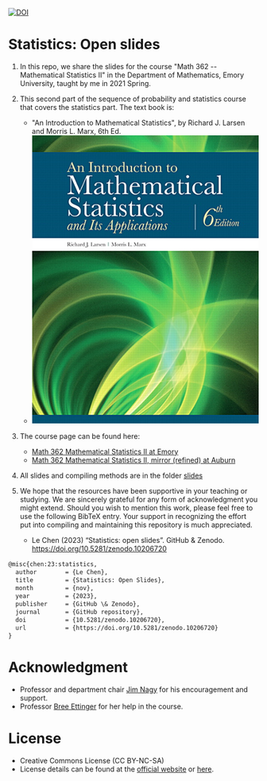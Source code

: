 [![DOI](https://zenodo.org/badge/DOI/10.5281/zenodo.10206720.svg)](https://doi.org/10.5281/zenodo.10206720)

# Statistics: Open slides
1. In this repo, we share the slides for the course "Math 362 -- Mathematical Statistics II"
   in the Department of Mathematics, Emory University, taught by me in 2021 Spring.
2. This second part of the sequence of probability and statistics course that covers
   the statistics part. The text book is:
   *  "An Introduction to Mathematical Statistics", by Richard J. Larsen and Morris L. Marx, 6th Ed.
   *  ![Textbook](./Texbook.png "An Introduction to Mathematical Statistics")
3. The course page can be found here: 
   * [Math 362 Mathematical Statistics II at Emory](http://math.emory.edu/~lchen41/teaching/2020_Spring/math362_2020_Spring.html)
   * [Math 362 Mathematical Statistics II, mirror (refined) at Auburn](http://webhome.auburn.edu/~lzc0090/teaching/2021_Spring_Math362/)
4. All slides and compiling methods are in the folder [slides](./slides)
5. We hope that the resources have been supportive in your teaching or studying.
   We are sincerely grateful for any form of acknowledgment you might extend.
   Should you wish to mention this work, please feel free to use the following
   BibTeX entry. Your support in recognizing the effort put into compiling and
   maintaining this repository is much appreciated.

   * Le Chen (2023) “Statistics: open slides”. GitHub & Zenodo. https://doi.org/10.5281/zenodo.10206720

```
@misc{chen:23:statistics,
  author        = {Le Chen},
  title         = {Statistics: Open Slides},
  month         = {nov},
  year          = {2023},
  publisher     = {GitHub \& Zenodo},
  journal       = {GitHub repository},
  doi           = {10.5281/zenodo.10206720},
  url           = {https://doi.org/10.5281/zenodo.10206720}
}
```

# Acknowledgment
* Professor and department chair [Jim Nagy](http://www.math.emory.edu/~nagy/) for his encouragement and support.
* Professor [Bree Ettinger](http://www.math.emory.edu/~betting/) for her help in the course.

# License
* Creative Commons License (CC BY-NC-SA) 
* License details can be found at the [official website](https://creativecommons.org/licenses/by-nc-sa/4.0/) or [here](LICENSE.txt).
